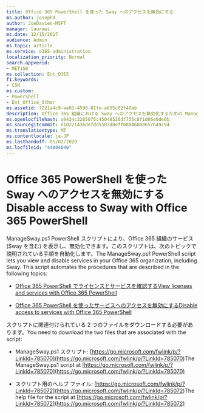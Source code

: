 ```yaml
---
title: Office 365 PowerShell を使った Sway へのアクセスを無効にする
ms.author: josephd
author: JoeDavies-MSFT
manager: laurawi
ms.date: 12/15/2017
audience: Admin
ms.topic: article
ms.service: o365-administration
localization_priority: Normal
search.appverid:
- MET150
ms.collection: Ent_O365
f1.keywords:
- CSH
ms.custom:
- PowerShell
- Ent_Office_Other
ms.assetid: 7221a4c9-ae03-4598-81fe-a655c02f40ab
description: Office 365 組織における Sway へのアクセスを無効化するための ManageSway.ps1 PowerShell スクリプトをどこからダウンロードするか説明します。
ms.openlocfilehash: a9434c3285075c45048526df755c8f1d06e0de0b
ms.sourcegitcommit: d1022143bdefdd5583d8eff08046808657b49c94
ms.translationtype: MT
ms.contentlocale: ja-JP
ms.lasthandoff: 05/02/2020
ms.locfileid: "44004640"
---
```

# <a name="disable-access-to-sway-with-office-365-powershell"></a><span data-ttu-id="11ff6-103">Office 365 PowerShell を使った Sway へのアクセスを無効にする</span><span class="sxs-lookup"><span data-stu-id="11ff6-103">Disable access to Sway with Office 365 PowerShell</span></span>

<span data-ttu-id="11ff6-p101">ManageSway.ps1 PowerShell スクリプトにより、Office 365 組織のサービス (Sway を含む) を表示し、無効化できます。このスクリプトは、次のトピックで説明されている手順を自動化します。</span><span class="sxs-lookup"><span data-stu-id="11ff6-p101">The ManageSway.ps1 PowerShell script lets you view and disable services in your Office 365 organization, including Sway. This script automates the procedures that are described in the following topics:</span></span>
  
- [<span data-ttu-id="11ff6-106">Office 365 PowerShell でライセンスとサービスを確認する</span><span class="sxs-lookup"><span data-stu-id="11ff6-106">View licenses and services with Office 365 PowerShell</span></span>](view-licenses-and-services-with-office-365-powershell.md)
    
- [<span data-ttu-id="11ff6-107">Office 365 PowerShell を使ったサービスへのアクセスを無効にする</span><span class="sxs-lookup"><span data-stu-id="11ff6-107">Disable access to services with Office 365 PowerShell</span></span>](disable-access-to-services-with-office-365-powershell.md)
    
<span data-ttu-id="11ff6-108">スクリプトに関連付けられている 2 つのファイルをダウンロードする必要があります。</span><span class="sxs-lookup"><span data-stu-id="11ff6-108">You need to download the two files that are associated with the script:</span></span>
  
- <span data-ttu-id="11ff6-109">ManageSway.ps1 スクリプト: [https://go.microsoft.com/fwlink/p/?LinkId=785070](https://go.microsoft.com/fwlink/p/?LinkId=785070)</span><span class="sxs-lookup"><span data-stu-id="11ff6-109">The ManageSway.ps1 script at [https://go.microsoft.com/fwlink/p/?LinkId=785070](https://go.microsoft.com/fwlink/p/?LinkId=785070)</span></span>
    
- <span data-ttu-id="11ff6-110">スクリプト用のヘルプ ファイル: [https://go.microsoft.com/fwlink/p/?LinkId=785072](https://go.microsoft.com/fwlink/p/?LinkId=785072)</span><span class="sxs-lookup"><span data-stu-id="11ff6-110">The help file for the script at [https://go.microsoft.com/fwlink/p/?LinkId=785072](https://go.microsoft.com/fwlink/p/?LinkId=785072)</span></span>
    

